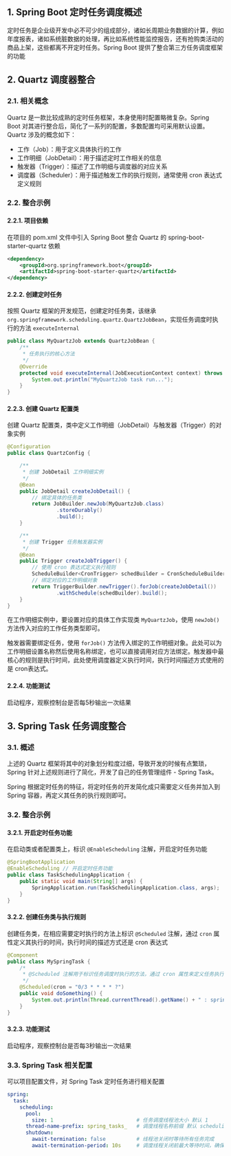 ## 1. Spring Boot 定时任务调度概述

定时任务是企业级开发中必不可少的组成部分，诸如长周期业务数据的计算，例如年度报表，诸如系统脏数据的处理，再比如系统性能监控报告，还有抢购类活动的商品上架，这些都离不开定时任务。Spring Boot 提供了整合第三方任务调度框架的功能

## 2. Quartz 调度器整合

### 2.1. 相关概念

Quartz 是一款比较成熟的定时任务框架，本身使用时配置略微复杂。Spring Boot 对其进行整合后，简化了一系列的配置，多数配置均可采用默认设置。Quartz 涉及的概念如下：

- 工作（Job）：用于定义具体执行的工作
- 工作明细（JobDetail）：用于描述定时工作相关的信息
- 触发器（Trigger）：描述了工作明细与调度器的对应关系
- 调度器（Scheduler）：用于描述触发工作的执行规则，通常使用 cron 表达式定义规则

### 2.2. 整合示例

#### 2.2.1. 项目依赖

在项目的 pom.xml 文件中引入 Spring Boot 整合 Quartz 的 spring-boot-starter-quartz 依赖

```xml
<dependency>
    <groupId>org.springframework.boot</groupId>
    <artifactId>spring-boot-starter-quartz</artifactId>
</dependency>
```

#### 2.2.2. 创建定时任务

按照 Quartz 框架的开发规范，创建定时任务类，该继承 `org.springframework.scheduling.quartz.QuartzJobBean`，实现任务调度时执行的方法 `executeInternal`

```java
public class MyQuartzJob extends QuartzJobBean {
    /**
     * 任务执行的核心方法
     */
    @Override
    protected void executeInternal(JobExecutionContext context) throws JobExecutionException {
        System.out.println("MyQuartzJob task run...");
    }
}
```

#### 2.2.3. 创建 Quartz 配置类

创建 Quartz 配置类，类中定义工作明细（JobDetail）与触发器（Trigger）的对象实例

```java
@Configuration
public class QuartzConfig {

    /**
     * 创建 JobDetail 工作明细实例
     */
    @Bean
    public JobDetail createJobDetail() {
        // 绑定具体的任务类
        return JobBuilder.newJob(MyQuartzJob.class)
                .storeDurably()
                .build();
    }

    /**
     * 创建 Trigger 任务触发器实例
     */
    @Bean
    public Trigger createJobTrigger() {
        // 使用 cron 表达式定义执行规则
        ScheduleBuilder<CronTrigger> schedBuilder = CronScheduleBuilder.cronSchedule("0/5 * * * * ?");
        // 绑定对应的工作明细对象
        return TriggerBuilder.newTrigger().forJob(createJobDetail())
                .withSchedule(schedBuilder).build();
    }
}
```

在工作明细实例中，要设置对应的具体工作实现类 `MyQuartzJob`，使用 `newJob()` 方法传入对应的工作任务类型即可。

触发器需要绑定任务，使用 `forJob()` 方法传入绑定的工作明细对象。此处可以为工作明细设置名称然后使用名称绑定，也可以直接调用对应方法绑定。触发器中最核心的规则是执行时间，此处使用调度器定义执行时间，执行时间描述方式使用的是 cron表达式。

#### 2.2.4. 功能测试

启动程序，观察控制台是否每5秒输出一次结果

## 3. Spring Task 任务调度整合

### 3.1. 概述

上述的 Quartz 框架将其中的对象划分粒度过细，导致开发的时候有点繁琐，Spring 针对上述规则进行了简化，开发了自己的任务管理组件 - Spring Task。

Spring 根据定时任务的特征，将定时任务的开发简化成只需要定义任务并加入到 Spring 容器，再定义其任务的执行规则即可。

### 3.2. 整合示例

#### 3.2.1. 开启定时任务功能

在启动类或者配置类上，标识 `@EnableScheduling` 注解，开启定时任务功能

```java
@SpringBootApplication
@EnableScheduling // 开启定时任务功能
public class TaskSchedulingApplication {
    public static void main(String[] args) {
        SpringApplication.run(TaskSchedulingApplication.class, args);
    }
}
```

#### 3.2.2. 创建任务类与执行规则

创建任务类，在相应需要定时执行的方法上标识 `@Scheduled` 注解，通过 `cron` 属性定义其执行的时间，执行时间的描述方式还是 cron 表达式

```java
@Component
public class MySpringTask {
    /*
     * @Scheduled 注解用于标识任务调度时执行的方法，通过 cron 属性来定义任务执行的规则
     */
    @Scheduled(cron = "0/3 * * * * ?")
    public void doSomething() {
        System.out.println(Thread.currentThread().getName() + " : spring task run...");
    }
}
```

#### 3.2.3. 功能测试

启动程序，观察控制台是否每3秒输出一次结果

### 3.3. Spring Task 相关配置

可以项目配置文件，对 Spring Task 定时任务进行相关配置

```yml
spring:
  task:
    scheduling:
      pool:
        size: 1                           # 任务调度线程池大小 默认 1
      thread-name-prefix: spring_tasks_   # 调度线程名称前缀 默认 scheduling-
      shutdown:
        await-termination: false          # 线程池关闭时等待所有任务完成
        await-termination-period: 10s     # 调度线程关闭前最大等待时间，确保最后一定关闭
```
